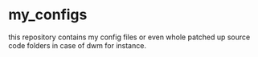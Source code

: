 # my_configs

this repository contains my config files or even whole patched up source code folders in case of dwm for instance.
